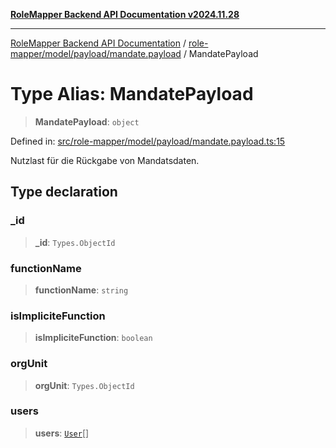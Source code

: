 [**RoleMapper Backend API Documentation v2024.11.28**](../../../../../README.md)

***

[RoleMapper Backend API Documentation](../../../../../modules.md) / [role-mapper/model/payload/mandate.payload](../README.md) / MandatePayload

# Type Alias: MandatePayload

> **MandatePayload**: `object`

Defined in: [src/role-mapper/model/payload/mandate.payload.ts:15](https://github.com/FlowCraft-AG/RoleMapper/blob/55ba436164ff7e5a7c4d8ad55ac7ddffe5029190/backend/src/role-mapper/model/payload/mandate.payload.ts#L15)

Nutzlast für die Rückgabe von Mandatsdaten.

## Type declaration

### \_id

> **\_id**: `Types.ObjectId`

### functionName

> **functionName**: `string`

### isImpliciteFunction

> **isImpliciteFunction**: `boolean`

### orgUnit

> **orgUnit**: `Types.ObjectId`

### users

> **users**: [`User`](../../../entity/user.entity/classes/User.md)[]
